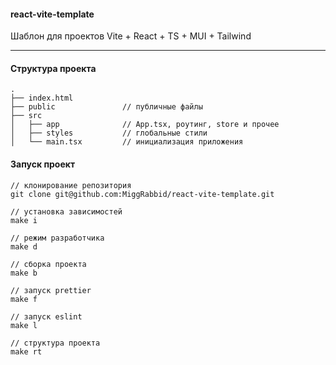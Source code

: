 #### react-vite-template

Шаблон для проектов Vite + React + TS + MUI + Tailwind

---

#### Структура проекта

```
.
├── index.html
├── public               // публичные файлы
├── src
│   ├── app              // App.tsx, роутинг, store и прочее
│   ├── styles           // глобальные стили
│   └── main.tsx         // инициализация приложения
```

#### Запуск проект

```
// клонирование репозитория
git clone git@github.com:MiggRabbid/react-vite-template.git

// установка зависимостей
make i

// режим разработчика
make d

// сборка проекта
make b

// запуск prettier
make f

// запуск eslint
make l

// структура проекта
make rt
```

